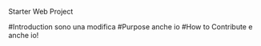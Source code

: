 Starter Web Project

#Introduction
sono una modifica
#Purpose
anche io
#How to Contribute
e anche io!